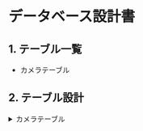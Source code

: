 # データベース設計書

## 1. テーブル一覧
- カメラテーブル
  
## 2. テーブル設計

<details>
<summary>カメラテーブル</summary>
  
| No | 物理名 | 論理名 | データ型 | 備考 |  
|---|---|---|---|---|  
| 1 | camera_id | カメラID | Number | |  
| 2 | camera_name | カメラ名 | String | |  
| 3 | camera_ip | カメラIPアドレス | Number |  |  
| 4 | masking | マスキングフラグ | Bool | 0:マスキングON 1:マスキングOFF |  

</details>

